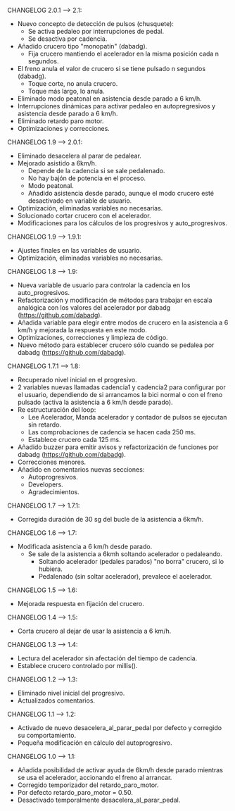 CHANGELOG 2.0.1 --> 2.1:
- Nuevo concepto de detección de pulsos (chusquete):
  - Se activa pedaleo por interrupciones de pedal.
  - Se desactiva por cadencia.
- Añadido crucero tipo "monopatín" (dabadg).
  - Fija crucero mantiendo el acelerador en la misma posición cada n segundos.
- El freno anula el valor de crucero si se tiene pulsado n segundos (dabadg).
  - Toque corte, no anula crucero.
  - Toque más largo, lo anula.
- Eliminado modo peatonal en asistencia desde parado a 6 km/h.
- Interrupciones dinámicas para activar pedaleo en autopregresivos y asistencia desde parado a 6 km/h.
- Eliminado retardo paro motor.
- Optimizaciones y correcciones.

CHANGELOG 1.9 --> 2.0.1:
- Eliminado desacelera al parar de pedalear.
- Mejorado asistido a 6km/h.
  - Depende de la cadencia si se sale pedalenado.
  - No hay bajón de potencia en el proceso.
  - Modo peatonal.
  - Añadido asistencia desde parado, aunque el modo crucero esté desactivado en variable de usuario.
- Optimización, eliminadas variables no necesarias.
- Solucionado cortar crucero con el acelerador.
- Modificaciones para los cálculos de los progresivos y auto_progresivos.

CHANGELOG 1.9 --> 1.9.1:
- Ajustes finales en las variables de usuario.
- Optimización, eliminadas variables no necesarias.

CHANGELOG 1.8 --> 1.9:
- Nueva variable de usuario para controlar la cadencia en los auto_progresivos.
- Refactorización y modificación de métodos para trabajar en escala analógica con los valores del acelerador por dabadg (https://github.com/dabadg).
- Añadida variable para elegir entre modos de crucero en la asistencia a 6 km/h y mejorada la respuesta en este modo.
- Optimizaciones, correcciones y limpieza de código.
- Nuevo método para establecer crucero sólo cuando se pedalea por dabadg (https://github.com/dabadg).

CHANGELOG 1.7.1 --> 1.8:
- Recuperado nivel inicial en el progresivo.
- 2 variables nuevas llamadas cadencia1 y cadencia2 para configurar por el usuario, dependiendo de si arrancamos la bici normal o con el freno pulsado (activa la asistencia a 6 km/h desde parado).
- Re estructuración del loop:
  - Lee Acelerador, Manda acelerador y contador de pulsos se ejecutan sin retardo.
  - Las comprobaciones de cadencia se hacen cada 250 ms.
  - Establece crucero cada 125 ms.
- Añadido buzzer para emitir avisos y refactorización de funciones por dabadg (https://github.com/dabadg).
- Correcciones menores.
- Añadido en comentarios nuevas secciones:
  - Autoprogresivos.
  - Developers.
  - Agradecimientos.

CHANGELOG 1.7 --> 1.7.1:
- Corregida duración de 30 sg del bucle de la asistencia a 6km/h.

CHANGELOG 1.6 --> 1.7:
- Modificada asistencia a 6 km/h desde parado.
  - Se sale de la asistencia a 6kmh soltando acelerador o pedaleando.
    - Soltando acelerador (pedales parados) "no borra" crucero, si lo hubiera.
    - Pedalenado (sin soltar acelerador), prevalece el acelerador. 

CHANGELOG 1.5 --> 1.6:
- Mejorada respuesta en fijación del crucero.

CHANGELOG 1.4 --> 1.5:
- Corta crucero al dejar de usar la asistencia a 6 km/h.

CHANGELOG 1.3 --> 1.4:
- Lectura del acelerador sin afectación del tiempo de cadencia.
- Establece crucero controlado por millis().

CHANGELOG 1.2 --> 1.3:
- Eliminado nivel inicial del progresivo.
- Actualizados comentarios.

CHANGELOG 1.1 --> 1.2:
- Activado de nuevo desacelera_al_parar_pedal por defecto y corregido su comportamiento.
- Pequeña modificación en cálculo del autoprogresivo.

CHANGELOG 1.0 --> 1.1:
- Añadida posibilidad de activar ayuda de 6km/h desde parado mientras se usa el acelerador, accionando el freno al arrancar.
- Corregido temporizador del retardo_paro_motor.
- Por defecto retardo_paro_motor = 0.50.
- Desactivado temporalmente desacelera_al_parar_pedal.
